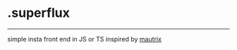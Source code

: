 # .superflux
----

simple insta front end in JS or TS inspired by [mautrix](https://matrix.org/ecosystem/bridges/instagram/)
